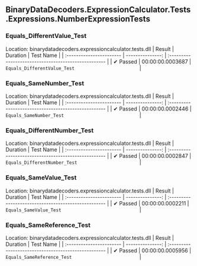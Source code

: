 ## BinaryDataDecoders.ExpressionCalculator.Tests.Expressions.NumberExpressionTests

### Equals_DifferentValue_Test
 Location: binarydatadecoders.expressioncalculator.tests.dll
| Result                   | Duration         | Test Name                                          |
| :----------------------- | ---------------: | :--------------------------------------------------- |
|  ✔ Passed               | 00:00:00.0003687 | `Equals_DifferentValue_Test                        ` |

### Equals_SameNumber_Test
 Location: binarydatadecoders.expressioncalculator.tests.dll
| Result                   | Duration         | Test Name                                          |
| :----------------------- | ---------------: | :--------------------------------------------------- |
|  ✔ Passed               | 00:00:00.0002446 | `Equals_SameNumber_Test                            ` |

### Equals_DifferentNumber_Test
 Location: binarydatadecoders.expressioncalculator.tests.dll
| Result                   | Duration         | Test Name                                          |
| :----------------------- | ---------------: | :--------------------------------------------------- |
|  ✔ Passed               | 00:00:00.0002847 | `Equals_DifferentNumber_Test                       ` |

### Equals_SameValue_Test
 Location: binarydatadecoders.expressioncalculator.tests.dll
| Result                   | Duration         | Test Name                                          |
| :----------------------- | ---------------: | :--------------------------------------------------- |
|  ✔ Passed               | 00:00:00.0002211 | `Equals_SameValue_Test                             ` |

### Equals_SameReference_Test
 Location: binarydatadecoders.expressioncalculator.tests.dll
| Result                   | Duration         | Test Name                                          |
| :----------------------- | ---------------: | :--------------------------------------------------- |
|  ✔ Passed               | 00:00:00.0005956 | `Equals_SameReference_Test                         ` |

